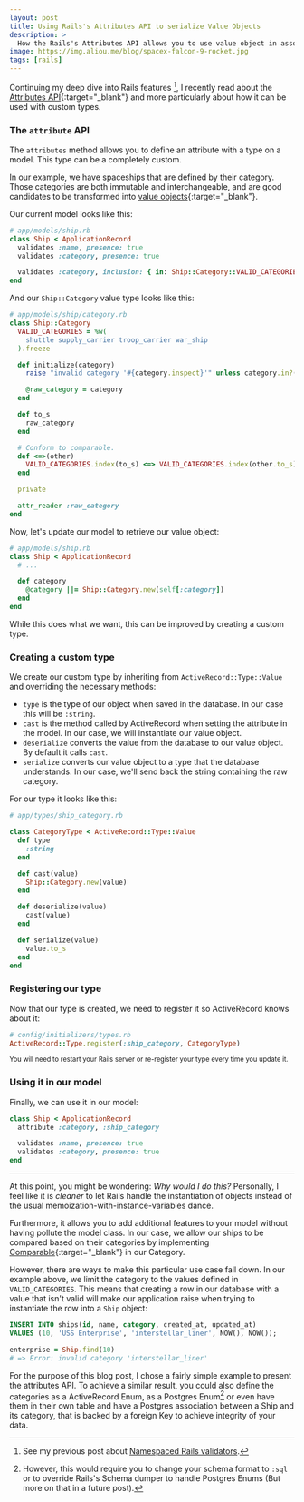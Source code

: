 ```yaml
---
layout: post
title: Using Rails's Attributes API to serialize Value Objects
description: >
  How the Rails's Attributes API allows you to use value object in association with your models.
image: https://img.aliou.me/blog/spacex-falcon-9-rocket.jpg
tags: [rails]
---
```


Continuing my deep dive into Rails features [^1], I recently read about the [Attributes API][attributes-api-docs]{:target="_blank"} and
more particularly about how it can be used with custom types.

[attributes-api-docs]: https://api.rubyonrails.org/classes/ActiveRecord/Attributes/ClassMethods.html

### The `attribute` API

The `attributes` method allows you to define an attribute with a type on a model. This type can be a completely custom.  

In our example, we have spaceships that are defined by their category. Those categories are both immutable and interchangeable, and are good candidates to be transformed into [value objects][value-objects]{:target="_blank"}.

[value-objects]: https://www.martinfowler.com/bliki/ValueObject.html

Our current model looks like this:

```ruby
# app/models/ship.rb
class Ship < ApplicationRecord
  validates :name, presence: true
  validates :category, presence: true

  validates :category, inclusion: { in: Ship::Category::VALID_CATEGORIES }
end
```

And our `Ship::Category` value type looks like this:
```ruby
# app/models/ship/category.rb
class Ship::Category
  VALID_CATEGORIES = %w(
    shuttle supply_carrier troop_carrier war_ship
  ).freeze

  def initialize(category)
    raise "invalid category '#{category.inspect}'" unless category.in?(VALID_CATEGORIES)

    @raw_category = category
  end

  def to_s
    raw_category
  end

  # Conform to comparable.
  def <=>(other)
    VALID_CATEGORIES.index(to_s) <=> VALID_CATEGORIES.index(other.to_s)
  end

  private

  attr_reader :raw_category
end
```

Now, let's update our model to retrieve our value object:
```ruby
# app/models/ship.rb
class Ship < ApplicationRecord
  # ...

  def category
    @category ||= Ship::Category.new(self[:category])
  end
end
```

While this does what we want, this can be improved by creating a custom type.

### Creating a custom type
We create our custom type by inheriting from `ActiveRecord::Type::Value` and overriding the necessary methods:
- `type` is the type of our object when saved in the database. In our case this will be `:string`.
- `cast` is the method called by ActiveRecord when setting the attribute in the model.
In our case, we will instantiate our value object.
- `deserialize` converts the value from the database to our value object. By default it calls `cast`.
- `serialize` converts our value object to a type that the database understands. In our case, we'll send back the string containing the raw category.

For our type it looks like this:
```ruby
# app/types/ship_category.rb

class CategoryType < ActiveRecord::Type::Value
  def type
    :string
  end

  def cast(value)
    Ship::Category.new(value)
  end

  def deserialize(value)
    cast(value)
  end

  def serialize(value)
    value.to_s
  end
end
```

### Registering our type

Now that our type is created, we need to register it so ActiveRecord knows about it:

```ruby
# config/initializers/types.rb
ActiveRecord::Type.register(:ship_category, CategoryType)
```
<small class='ma0'>You will need to restart your Rails server or re-register your type every time you update it.</small>

### Using it in our model
Finally, we can use it in our model:
```ruby
class Ship < ApplicationRecord
  attribute :category, :ship_category

  validates :name, presence: true
  validates :category, presence: true
end
```

---

At this point, you might be wondering: *Why would I do this?*
Personally, I feel like it is *cleaner* to let Rails handle the instantiation of objects instead of the usual memoization-with-instance-variables dance.

Furthermore, it allows you to add additional features to your model without having pollute the model class. In our case, we allow our ships to be compared based on their categories by implementing [Comparable][]{:target="_blank"} in our Category.

[Comparable]: https://ruby-doc.org/core/Comparable.html

However, there are ways to make this particular use case fall down. In our example above, we limit the category to the values defined in `VALID_CATEGORIES`. This means that creating a row in our database with a value that isn't valid will make our application raise when trying to instantiate the row into a `Ship` object:

```sql
INSERT INTO ships(id, name, category, created_at, updated_at)
VALUES (10, 'USS Enterprise', 'interstellar_liner', NOW(), NOW());
```

```ruby
enterprise = Ship.find(10)
# => Error: invalid category 'interstellar_liner'
```

For the purpose of this blog post, I chose a fairly simple example to present the attributes API.
To achieve a similar result, you could also define the categories as a ActiveRecord Enum, as a Postgres Enum[^2] or even have them in their own table and have a Postgres association between a Ship and its category, that is backed by a foreign Key to achieve integrity of your data.

[^1]: See my previous post about [Namespaced Rails validators](/posts/2018/08/namespaced-rails-validators/).
[^2]: However, this would require you to change your schema format to `:sql` or to override Rails's Schema dumper to handle Postgres Enums (But more on that in a future post).
